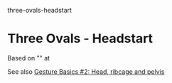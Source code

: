 three-ovals-headstart
# Three Ovals - Headstart

Based on "" at 

See also [Gesture Basics #2: Head, ribcage and pelvis](https://github.com/vanHeemstraDesigns/line-of-action-headstart/blob/main/200/200/README.md)

